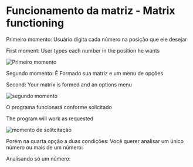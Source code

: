 # Funcionamento da matriz - Matrix functioning

Primeiro momento: Usuário digita cada número na posição que ele desejar

First moment: User types each number in the position he wants

![Primeiro momento](https://user-images.githubusercontent.com/68394225/99865221-fd498d00-2b86-11eb-9ce4-13a52c966896.png)

Segundo momento: É Formado sua matriz e um menu de opções

Second: Your matrix is formed and an options menu

![segundo momento](https://user-images.githubusercontent.com/68394225/99865321-9d071b00-2b87-11eb-9816-7ee4e333ea9c.png)

O programa funcionará conforme solicitado

The program will work as requested

![momento de solitcitação](https://user-images.githubusercontent.com/68394225/99865437-64b40c80-2b88-11eb-8e61-e0ff287fb25d.png)

Porém na quarta opção a duas condições: Você querer analisar um único número ou mais de um número:

Analisando só um número:


